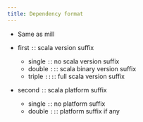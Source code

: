 ```yaml
---
title: Dependency format
---
```


- Same as mill

- first `:`: scala version suffix
  - single `:`: no scala version suffix
  - double `::`: scala binary version suffix
  - triple `:::`: full scala version suffix

- second `:`: scala platform suffix
  - single `:`: no platform suffix
  - double `::`: platform suffix if any